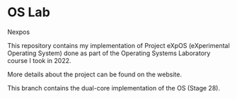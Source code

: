 # OS Lab

Nexpos

This repository contains my implementation of Project eXpOS (eXperimental Operating System) done as part of the Operating Systems Laboratory course I took in 2022.

More details about the project can be found on the website.

This branch contains the dual-core implementation of the OS (Stage 28).
